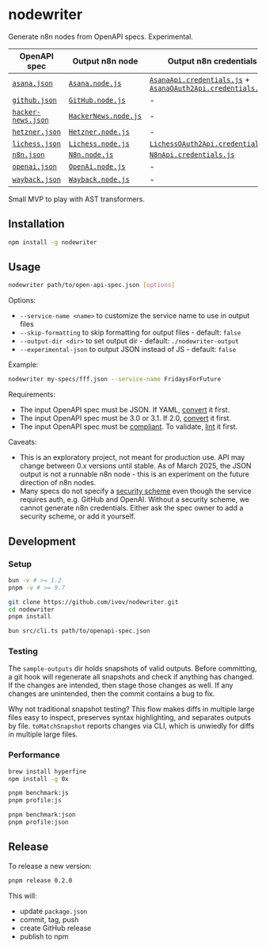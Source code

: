 # nodewriter

Generate n8n nodes from OpenAPI specs. Experimental.

<!-- TABLE_START -->
| OpenAPI spec | Output n8n node | Output n8n credentials |
| --- | --- | --- |
| [`asana.json`](./sample-inputs/asana.json) | [`Asana.node.js`](./sample-outputs/asana/Asana.node.js) | [`AsanaApi.credentials.js`](./sample-outputs/asana/AsanaApi.credentials.js) + [`AsanaOAuth2Api.credentials.js`](./sample-outputs/asana/AsanaOAuth2Api.credentials.js) |
| [`github.json`](./sample-inputs/github.json) | [`GitHub.node.js`](./sample-outputs/github/GitHub.node.js) | - |
| [`hacker-news.json`](./sample-inputs/hacker-news.json) | [`HackerNews.node.js`](./sample-outputs/hacker-news/HackerNews.node.js) | - |
| [`hetzner.json`](./sample-inputs/hetzner.json) | [`Hetzner.node.js`](./sample-outputs/hetzner/Hetzner.node.js) | - |
| [`lichess.json`](./sample-inputs/lichess.json) | [`Lichess.node.js`](./sample-outputs/lichess/Lichess.node.js) | [`LichessOAuth2Api.credentials.js`](./sample-outputs/lichess/LichessOAuth2Api.credentials.js) |
| [`n8n.json`](./sample-inputs/n8n.json) | [`N8n.node.js`](./sample-outputs/n8n/N8n.node.js) | [`N8nApi.credentials.js`](./sample-outputs/n8n/N8nApi.credentials.js) |
| [`openai.json`](./sample-inputs/openai.json) | [`OpenAi.node.js`](./sample-outputs/openai/OpenAi.node.js) | - |
| [`wayback.json`](./sample-inputs/wayback.json) | [`Wayback.node.js`](./sample-outputs/wayback/Wayback.node.js) | - |
<!-- TABLE_END -->

Small MVP to play with AST transformers.

## Installation

```sh
npm install -g nodewriter
```

## Usage

```sh
nodewriter path/to/open-api-spec.json [options]
```

Options:

- `--service-name <name>` to customize the service name to use in output files
- `--skip-formatting` to skip formatting for output files - default: `false`
- `--output-dir <dir>` to set output dir - default: `./nodewriter-output`
- `--experimental-json` to output JSON instead of JS - default: `false`

Example:

```sh
nodewriter my-specs/fff.json --service-name FridaysForFuture
```

Requirements:

- The input OpenAPI spec must be JSON. If YAML, [convert](https://editor.swagger.io/) it first.
- The input OpenAPI spec must be 3.0 or 3.1. If 2.0, [convert](https://editor.swagger.io) it first.
- The input OpenAPI spec must be [compliant](https://swagger.io/specification/). To validate, [lint](https://github.com/daveshanley/vacuum) it first.

Caveats:

- This is an exploratory project, not meant for production use. API may change between 0.x versions until stable. As of March 2025, the JSON output is not a runnable n8n node - this is an experiment on the future direction of n8n nodes.
- Many specs do not specify a [security scheme](https://swagger.io/specification/#security-scheme-object) even though the service requires auth, e.g. GitHub and OpenAI. Without a security scheme, we cannot generate n8n credentials. Either ask the spec owner to add a security scheme, or add it yourself.


## Development

### Setup

```sh
bun -v # >= 1.2
pnpm -v # >= 9.7

git clone https://github.com/ivov/nodewriter.git
cd nodewriter
pnpm install

bun src/cli.ts path/to/openapi-spec.json
```

### Testing

The `sample-outputs` dir holds snapshots of valid outputs. Before committing, a git hook will regenerate all snapshots and check if anything has changed. If the changes are intended, then stage those changes as well. If any changes are unintended, then the commit contains a bug to fix.

Why not traditional snapshot testing? This flow makes diffs in multiple large files easy to inspect, preserves syntax highlighting, and separates outputs by file. `toMatchSnapshot` reports changes via CLI, which is unwiedly for diffs in multiple large files.

### Performance

```sh
brew install hyperfine
npm install -g 0x

pnpm benchmark:js
pnpm profile:js

pnpm benchmark:json
pnpm profile:json
```

## Release

To release a new version:

```sh
pnpm release 0.2.0
```

This will:

- update `package.json`
- commit, tag, push
- create GitHub release
- publish to npm
